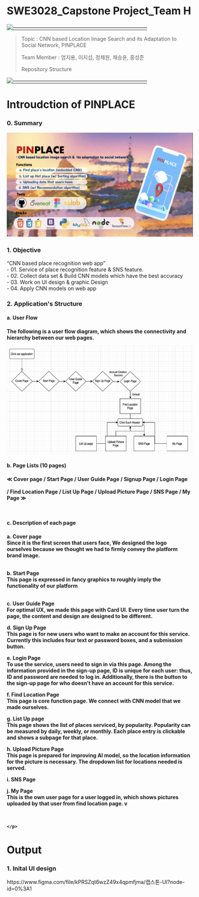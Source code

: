 # SWE3028_Capstone Project_Team H

[![——————————————————————————](https://raw.githubusercontent.com/andreasbm/readme/master/assets/lines/colored.png)](#license)

> Topic : CNN based Location Image Search and its Adaptation to Social Network, PINPLACE
>
> Team Member : 엄지용, 이지섭, 정채원, 채승윤, 홍성준
> 
> Repository Structure
> 
[![——————————————————————————](https://raw.githubusercontent.com/andreasbm/readme/master/assets/lines/colored.png)](#license)
 

# Introudction of PINPLACE
<h3>0. Summary</h3>
<img src="./pinplace.png">
<br>

<h3> 1. Objective </h3>
 “CNN based place recognition web app”
 <br>
- 01. Service of place recognition feature & SNS feature.
 <br>
- 02. Collect data set & Build CNN models which have the best accuracy
 <br>
- 03. Work on UI design & graphic Design
 <br>
- 04. Apply CNN models on web app
<br>




<h3> 2. Application's Structure </h3>
<h4> a. User Flow <h4>
 <p> The following is a user flow diagram, which shows the connectivity and hierarchy between our web pages.
 </p>
<img src="./userflow.png">
<br>
<h4> b. Page Lists (10 pages) <h4>
<p>≪  Cover page / Start Page / User Guide Page / Signup Page / Login Page <br> <br>
 / Find Location Page / List Up Page / Upload Picture Page / SNS Page / My Page  ≫ </p>
 <br>
<h4> c. Description of each page  <h4>

<p>

	
a.	Cover page <br>
 Since it is the first screen that users face, We designed the logo ourselves because we thought we had to firmly convey the platform brand image.
<br><br>

b.	Start Page <br>
 This page is expressed in fancy graphics to roughly imply the functionality of our platform<br>
	<br>


c.	User Guide Page <br>
 For optimal UX, we made this page with Card UI. Every time user turn the page, the content and design are designed to be different. <br>


d.	Sign Up Page <br>
 This page is for new users who want to make an account for this service. Currently this includes four text or password boxes, and a submission button. <br>



e.	Login Page <br>
 To use the service, users need to sign in via this page. Among the information provided in the sign-up page, ID is unique for each user: thus, ID and password are needed to log in. Additionally, there is the button to the sign-up page for who doesn’t have an account for this service. <br>



f.	Find Location Page <br> 
 This page is core function page. We connect with CNN model that we made ourselves.  <br>


g.	List Up page <br>
 This page shows the list of places serviced, by popularity. Popularity can be measured by daily, weekly, or monthly. Each place entry is clickable and shows a subpage for that place. <br>


h.	Upload Picture Page <br>
 This page is prepared for improving AI model, so the location information for the picture is necessary. The dropdown list for locations needed is served. <br>


 
i.	SNS Page <br>




j.	My Page <br>
This is the own user page for a user logged in, which shows pictures uploaded by that user from find location page. v


<br>
 
	</p>


# Output
<h3> 1. Inital UI design </h3>
https://www.figma.com/file/kPRSZqt6wzZ49x4qpmfjma/캡스톤-UI?node-id=0%3A1
<br>

